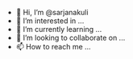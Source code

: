 - 👋 Hi, I’m @sarjanakuli
- 👀 I’m interested in ...
- 🌱 I’m currently learning ...
- 💞️ I’m looking to collaborate on ...
- 📫 How to reach me ...

<!---
sarjanakuli/sarjanakuli is a ✨ special ✨ repository because its `README.md` (this file) appears on your GitHub profile.
You can click the Preview link to take a look at your changes.
--->
